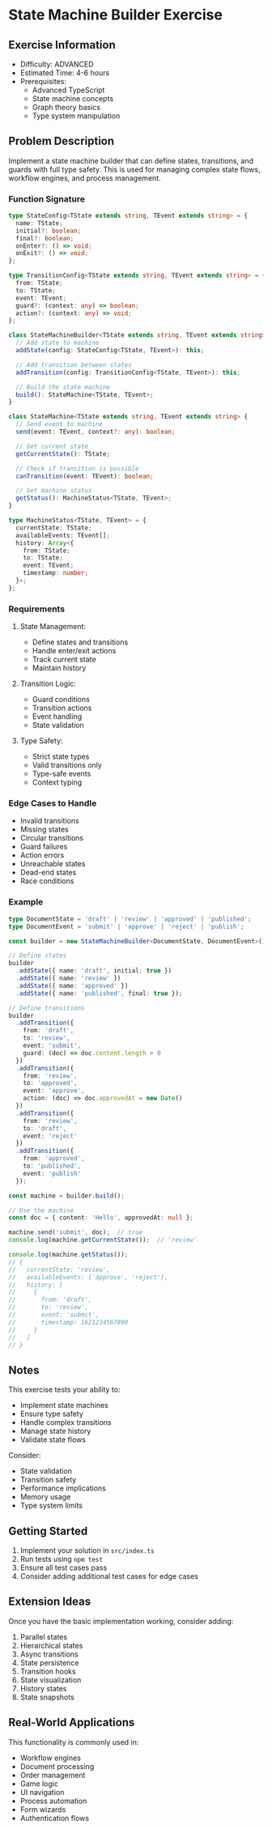 # State Machine Builder Exercise

## Exercise Information
- Difficulty: ADVANCED
- Estimated Time: 4-6 hours
- Prerequisites:
    - Advanced TypeScript
    - State machine concepts
    - Graph theory basics
    - Type system manipulation

## Problem Description

Implement a state machine builder that can define states, transitions, and guards with full type safety. This is used for managing complex state flows, workflow engines, and process management.

### Function Signature
```typescript
type StateConfig<TState extends string, TEvent extends string> = {
  name: TState;
  initial?: boolean;
  final?: boolean;
  onEnter?: () => void;
  onExit?: () => void;
};

type TransitionConfig<TState extends string, TEvent extends string> = {
  from: TState;
  to: TState;
  event: TEvent;
  guard?: (context: any) => boolean;
  action?: (context: any) => void;
};

class StateMachineBuilder<TState extends string, TEvent extends string> {
  // Add state to machine
  addState(config: StateConfig<TState, TEvent>): this;

  // Add transition between states
  addTransition(config: TransitionConfig<TState, TEvent>): this;

  // Build the state machine
  build(): StateMachine<TState, TEvent>;
}

class StateMachine<TState extends string, TEvent extends string> {
  // Send event to machine
  send(event: TEvent, context?: any): boolean;

  // Get current state
  getCurrentState(): TState;

  // Check if transition is possible
  canTransition(event: TEvent): boolean;

  // Get machine status
  getStatus(): MachineStatus<TState, TEvent>;
}

type MachineStatus<TState, TEvent> = {
  currentState: TState;
  availableEvents: TEvent[];
  history: Array<{
    from: TState;
    to: TState;
    event: TEvent;
    timestamp: number;
  }>;
};
```

### Requirements

1. State Management:
    - Define states and transitions
    - Handle enter/exit actions
    - Track current state
    - Maintain history

2. Transition Logic:
    - Guard conditions
    - Transition actions
    - Event handling
    - State validation

3. Type Safety:
    - Strict state types
    - Valid transitions only
    - Type-safe events
    - Context typing

### Edge Cases to Handle

- Invalid transitions
- Missing states
- Circular transitions
- Guard failures
- Action errors
- Unreachable states
- Dead-end states
- Race conditions

### Example

```typescript
type DocumentState = 'draft' | 'review' | 'approved' | 'published';
type DocumentEvent = 'submit' | 'approve' | 'reject' | 'publish';

const builder = new StateMachineBuilder<DocumentState, DocumentEvent>();

// Define states
builder
  .addState({ name: 'draft', initial: true })
  .addState({ name: 'review' })
  .addState({ name: 'approved' })
  .addState({ name: 'published', final: true });

// Define transitions
builder
  .addTransition({
    from: 'draft',
    to: 'review',
    event: 'submit',
    guard: (doc) => doc.content.length > 0
  })
  .addTransition({
    from: 'review',
    to: 'approved',
    event: 'approve',
    action: (doc) => doc.approvedAt = new Date()
  })
  .addTransition({
    from: 'review',
    to: 'draft',
    event: 'reject'
  })
  .addTransition({
    from: 'approved',
    to: 'published',
    event: 'publish'
  });

const machine = builder.build();

// Use the machine
const doc = { content: 'Hello', approvedAt: null };

machine.send('submit', doc);  // true
console.log(machine.getCurrentState());  // 'review'

console.log(machine.getStatus());
// {
//   currentState: 'review',
//   availableEvents: ['approve', 'reject'],
//   history: [
//     {
//       from: 'draft',
//       to: 'review',
//       event: 'submit',
//       timestamp: 1621234567890
//     }
//   ]
// }
```

## Notes

This exercise tests your ability to:
- Implement state machines
- Ensure type safety
- Handle complex transitions
- Manage state history
- Validate state flows

Consider:
- State validation
- Transition safety
- Performance implications
- Memory usage
- Type system limits

## Getting Started

1. Implement your solution in `src/index.ts`
2. Run tests using `npm test`
3. Ensure all test cases pass
4. Consider adding additional test cases for edge cases

## Extension Ideas

Once you have the basic implementation working, consider adding:
1. Parallel states
2. Hierarchical states
3. Async transitions
4. State persistence
5. Transition hooks
6. State visualization
7. History states
8. State snapshots

## Real-World Applications

This functionality is commonly used in:
- Workflow engines
- Document processing
- Order management
- Game logic
- UI navigation
- Process automation
- Form wizards
- Authentication flows
